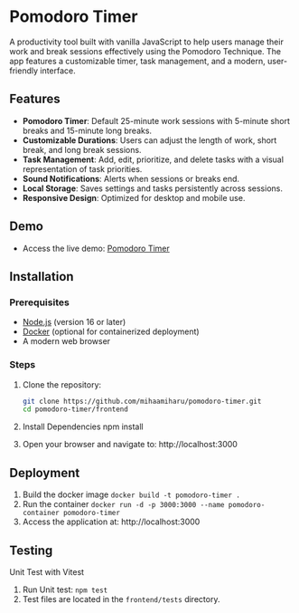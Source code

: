 # Pomodoro Timer

A productivity tool built with vanilla JavaScript to help users manage their work and break sessions effectively using the Pomodoro Technique. The app features a customizable timer, task management, and a modern, user-friendly interface.

## Features

- **Pomodoro Timer**: Default 25-minute work sessions with 5-minute short breaks and 15-minute long breaks.
- **Customizable Durations**: Users can adjust the length of work, short break, and long break sessions.
- **Task Management**: Add, edit, prioritize, and delete tasks with a visual representation of task priorities.
- **Sound Notifications**: Alerts when sessions or breaks end.
- **Local Storage**: Saves settings and tasks persistently across sessions.
- **Responsive Design**: Optimized for desktop and mobile use.

## Demo

- Access the live demo: [Pomodoro Timer](http://your-vps-ip:3000)

## Installation

### Prerequisites

- [Node.js](https://nodejs.org/) (version 16 or later)
- [Docker](https://www.docker.com/) (optional for containerized deployment)
- A modern web browser

### Steps

1. Clone the repository:
   ```bash
   git clone https://github.com/mihaamiharu/pomodoro-timer.git
   cd pomodoro-timer/frontend
   ```

2. Install Dependencies
npm install

3. Open your browser and navigate to: http://localhost:3000

## Deployment
1. Build the docker image `docker build -t pomodoro-timer .`
2. Run the container `docker run -d -p 3000:3000 --name pomodoro-container pomodoro-timer`
3. Access the application at: http://localhost:3000

## Testing
Unit Test with Vitest
1. Run Unit test: `npm test`
2. Test files are located in the `frontend/tests` directory.
